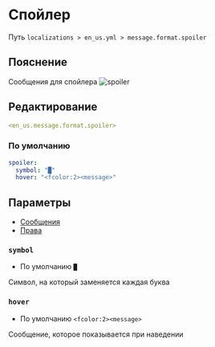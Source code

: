 # Спойлер
Путь `localizations > en_us.yml > message.format.spoiler`

## Пояснение
Сообщения для спойлера
![spoiler](/spoiler.png)

## Редактирование
```yaml
<en_us.message.format.spoiler>
```

### По умолчанию
```yaml
spoiler:
  symbol: "█"
  hover: "<fcolor:2><message>"
```

## Параметры

- [Сообщения](/ru/message/format/spoiler/)
- [Права](/ru/permission/message/format/spoiler/)

### `symbol`
- По умолчанию `█`

Символ, на который заменяется каждая буква

### `hover`
- По умолчанию `<fcolor:2><message>`

Сообщение, которое показывается при наведении